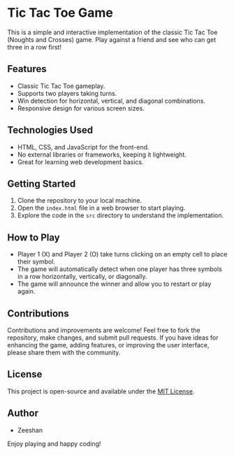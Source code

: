 # Tic Tac Toe Game

This is a simple and interactive implementation of the classic Tic Tac Toe (Noughts and Crosses) game. Play against a friend and see who can get three in a row first!

## Features

- Classic Tic Tac Toe gameplay.
- Supports two players taking turns.
- Win detection for horizontal, vertical, and diagonal combinations.
- Responsive design for various screen sizes.

## Technologies Used

- HTML, CSS, and JavaScript for the front-end.
- No external libraries or frameworks, keeping it lightweight.
- Great for learning web development basics.

## Getting Started

1. Clone the repository to your local machine.
2. Open the `index.html` file in a web browser to start playing.
3. Explore the code in the `src` directory to understand the implementation.

## How to Play

- Player 1 (X) and Player 2 (O) take turns clicking on an empty cell to place their symbol.
- The game will automatically detect when one player has three symbols in a row horizontally, vertically, or diagonally.
- The game will announce the winner and allow you to restart or play again.

## Contributions

Contributions and improvements are welcome! Feel free to fork the repository, make changes, and submit pull requests. If you have ideas for enhancing the game, adding features, or improving the user interface, please share them with the community.

## License

This project is open-source and available under the [MIT License](LICENSE.md).

## Author

- Zeeshan

Enjoy playing and happy coding!
